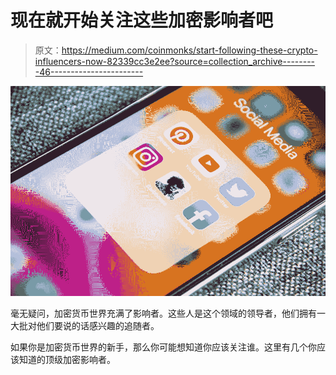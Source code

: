 # 现在就开始关注这些加密影响者吧

> 原文：<https://medium.com/coinmonks/start-following-these-crypto-influencers-now-82339cc3e2ee?source=collection_archive---------46----------------------->

![](img/791b1e37de45f88144e0dd199bbd03d6.png)

毫无疑问，加密货币世界充满了影响者。这些人是这个领域的领导者，他们拥有一大批对他们要说的话感兴趣的追随者。

如果你是加密货币世界的新手，那么你可能想知道你应该关注谁。这里有几个你应该知道的顶级加密影响者。